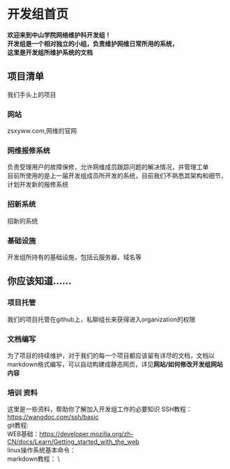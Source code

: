 # 开发组首页
**欢迎来到中山学院网络维护科开发组！**\
**开发组是一个相对独立的小组，负责维护网维日常所用的系统，**\
**这里是开发组所维护系统的文档**
## 项目清单
我们手头上的项目
### 网站
zsxyww.com,网维的官网
### 网维报修系统
负责受理用户的故障保修，允许网维成员跟踪问题的解决情况，并管理工单\
目前所使用的是上一届开发组成员所开发的系统，目前我们不熟悉其架构和细节，计划开发新的报修系统
### 招新系统
招新的系统
### 基础设施
开发组所持有的基础设施，包括云服务器，域名等
## 你应该知道......
### 项目托管
我们的项目托管在github上，私聊组长来获得进入organization的权限
### 文档编写
为了项目的持续维护，对于我们的每一个项目都应该留有详尽的文档，文档以markdown格式编写，可以自动构建成静态网页，详见**网站/如何修改开发组网站内容**
### 培训 资料
这里是一些资料，帮助你了解加入开发组工作的必要知识
SSH教程：https://wangdoc.com/ssh/basic \
git教程: \
WEB基础：https://developer.mozilla.org/zh-CN/docs/Learn/Getting_started_with_the_web \
linux操作系统基本命令： \
markdown教程： \
